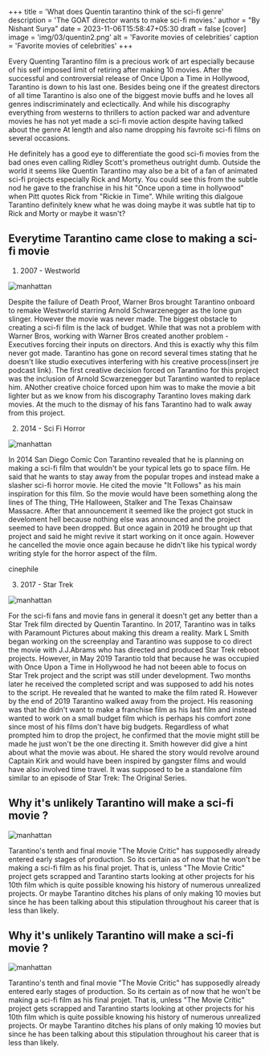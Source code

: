 +++
title = 'What does Quentin tarantino think of the sci-fi genre' 
description = 'The GOAT director wants to make sci-fi movies.' 
author = "By Nishant Surya"
date = 2023-11-06T15:58:47+05:30
draft = false
[cover]
    image = 'img/03/quentin2.png'
    alt = 'Favorite movies of celebrities'
    caption = 'Favorite movies of celebrities'
+++

Every Quenting Tarantino film is a precious work of art especially because of his self imposed limit of retiring after making 10 movies. After the successful and controversial release of Once Upon a Time in Hollywood, Tarantino is down to his last one. Besides being one if the greatest directors of all time Tarantino is also one of the biggest movie buffs and he loves all genres indiscriminately and eclectically. And while his discography everything from westerns to thrillers to action packed war and adventure movies he has not yet made a sci-fi movie action despite having talked about the genre At length and also name dropping his favroite sci-fi films on several occasions.

He definitely has a good eye to differentiate the good sci-fi movies from the bad ones even calling Ridley Scott's prometheus outright dumb. Outside the world it seems like Quentin Tarantino may also be a bit of a fan of animated sci-fi projects especially Rick and Morty. You could see this from the subtle nod he gave to the franchise in his hit "Once upon a time in hollywood" when Pitt quotes Rick from "Rickie in Time". While writing this dialgoue Tarantino definitely knew what he was doing maybe it was subtle hat tip to Rick and Morty or maybe it wasn't?

 <!-- Quentin Tarantino has often said he will retire after making ten movies. After once upon a time in Hollywood he is down to his last one. Despite loving all kinds of films as a filmmaker he has stuck to a few genres but has never made a sci-fi movie. But every now and then there have been moments when he could have made a good sci-fi movie infact for a while there it was highly probably that his last movie was going to be a sci fi movie. Quentin Tarantino is best known for his crime and thriller movies but he has also made and a couple of westerns like The Hateful eight and one war movie the Inglorious Bastards and almost all his movies have a few things in common – action, comedy and good music.   -->






## Everytime Tarantino came close to making a sci-fi movie

1. 2007 - Westworld

![manhattan](/img/03/westworld2.png "project") 

Despite the failure of Death Proof, Warner Bros brought Tarantino onboard to remake Westworld starring Arnold Schwarzenegger as the lone gun slinger. However the movie was never made. The biggest obstacle to creating a sci-fi film is the lack of budget. While that was not a problem with Warner Bros, working with Warner Bros created another problem - Executives forcing their inputs on directors. And this is exactly why this film never got made. Tarantino has gone on record several times stating that he doesn't like studio executives interfering with his creative process(insert jre podcast link). The first creative decision forced on Tarantino for this project was the inclusion of Arnold Scwarzenegger but Tarantino wanted to replace him. ANother creative choice forced upon him was to make the movie a bit lighter but as we know from his discography Tarantino loves making dark movies. At the much to the dismay of his fans Tarantino had to walk away from this project.

<!-- 
If you have seenm The biggest hurdle to creating a good sci-fi film is access to surplus budgets. While a project backed by Warner Bros would have solved that problem it would have created another Over the years . H

1. 2. The first time Quentin Tarantino came close to making a science fiction film was right after the success of his first movie Death Proof. In 2007 Tarantino was brought onboard to direct the remake of Westworld with Arnold Scwarzenegger playing the role of the lone gun slinger. However the project was scrapped.

One of the biggest problems with making a good sci fi film is the lack of budget or no backing by a big studio however despite being a relatively nmew director and depsit his first movie having only modest success Quenting had the backing of a big stuidio in warner bros. But there are always two sides of a coin. With big studios you do get access to big budgets but you also have to deal with the creative inputs of non creative executives. This was probably the biggest reason why this project was dropped because as we learnt in the bruce lee controversy of Once upon a time in holllywood despite other peoples opinions Quentin doesn’t like to compromise on his vision. And that’s exactly why This project was never completed. The first problem that Tarantino had with this project was that he was unsatisfied with Schwarzenegger and the studio didn’t want to let him go. Secondly as we know from other Tarantino movies that his movies have a dark tone but the studio was once again against this idea and that’s why he had to walk away from this project. -->

2. 2014 - Sci Fi Horror

![manhattan](/img/03/myers3.png "project") 

In 2014 San Diego Comic Con  Tarantino revealed that he is planning on making a sci-fi film that wouldn't be your typical lets go to space film. He said that he wants to stay away from the popular tropes and instead make a slasher sci-fi horror movie. He cited the movie "It Follows" as his main inspiration for this film. So the movie would have been something along the lines of The thing, THe Halloween, Stalker and The Texas Chainsaw Massacre. After that announcement it seemed like the project got stuck in develoment hell because nothing else was announced and the project seemed to have been dropped. But once again in 2019 he brought up that project and said he might revive it start working on it once again. However he cancelled the movie once again because he didn't like his typical wordy writing style for the horror aspect of the film.

<!-- 
  cancelled the project saying that he didn't like the idea of it being his last film.
He said he didn’t make this movie because his writing style may be too wordy for the horror aspect of this film -->
<!-- that would be inspired by movies like The Thing, StalThe Halloweensimilar to . He said that he doesn't plan on including the popular sci-fi tropes

2.  1.  After watching it follows he had announced at the San Diego Comic Con in 2014 that he is planning to make a science fiction film which would be inspired by movies such as The Thing, The Halloween, Stalker and the Texas Chainsaw Massacre. He has said that his sci fi movie wouldn’t follow the popular tropes of this genre like space but would be more along the lines of a slasher sci-fi horror. However he later cancelled the project. But once again in 2019 he said would consider reviving this project to make it his final film however, he once again cancelled t	he project since he didn’t want it to be his last film . 
In the San Diego Comic Con Quentin Tarantino revealed that he was planning on making a slasher sci fi horror movie. He said that in this project he had no plans of following the popular themes of a sci fi prject so it was not going to be a spaceship movie and that the events of the movie would take place on Earth. He stated that the movie It Follows got his interested in this project. So you can imagine the movie to be somewhat along the lines of The Thing, Halloween, Stalker and the Texas Chainsaw Massacre. However, much to the disappointment of sci-fi fans he later dropped this project. 

However, if you find this disappointing wait till you find out about the next sci fi project he was going to work on. The pulp fiction director wanted to make a standalone Star Trek movie however he dropped this project because he didn’t want his last movie to be a franchise movie. -->

cinephile

3. 2017 - Star Trek

![manhattan](/img/03/quentintrek.png "project") 

For the sci-fi fans and movie fans in general it doesn't get any better than a Star Trek film directed by Quentin Tarantino. In 2017, Tarantino was in talks with Paramount Pictures about making this dream a reality. Mark L Smith began working on the screenplay and Tarantino was suppose to co direct the movie with J.J.Abrams who has directed and produced Star Trek reboot projects. However, in May 2019 Tarantio told that because he was occupied with Once Upon a Time in Hollywood he had not beeen able to focus on Star Trek project and the script was still under development. Two months later he received the completed script and was supposed to add his notes to the script. He revealed that he wanted to make the film rated R. However by the end of 2019 Tarantino walked away from the project. His reasoning was that he didn't want to make a franchise film as his last film and instead wanted to work on a small budget film which is perhaps his comfort zone since most of his films don't have big budgets. Regardless of what prompted him to drop the project, he confirmed that the movie might still be made he just won't be the one directing it. Smith however did give a hint about what the movie was about. He shared the story would revolve around Captain Kirk and would have been inspired by gangster films and would have also involved time travel. It was supposed to be a standalone film similar to an episode of Star Trek: The Original Series.


<!-- The plan was that he would co direct the film with J.J.Abrams who has previosuly directed and produced Star Trek reboot projects and Mark L Smith would write screenplay. In May 2019 Tarantino confirmed that the script is still under development and that he has not had the time completely focus on it since he was busy with Once Upon a Time in Hollywood. 


3.   3. That is indeed a dream come true for any cinema lover. This dream was extremely close to being realized the second time Quentin decided to work on a sci fi film. Only this time it wasn’t just any science fiction film but Star Trek itself. In December 2017, Quentin discussed the idea of a new star trek film with Paramount Pictures. He would have co directed the movie with J.J.Abrams who had also previously directed and produced Star Trek reboot projects.  Mark L smith began working on screenplay. The movie was still in development till 2019. In the May of 2019 Quentin confirmed that script is under development and that he hasn’t been able to completely focus on the film because  he was busy making once upona time in Hollywood.In june 2019 he received the script from Smith and was going to add his notes to the script. He said that he wanted to make the film rated R. 
Smith gave a hint that the story would have revolved around Captain Kirk and movie wouldhave been inspired from gangster films and would have involved time travel. It would have been a standalone film similar to an episode of Star Trek: The original series/
By the end of 2019 in December Tarantino left the project and instead wanted to make a smaller bdget film which is perhaps the comfort zone of Quentin since most of his movies are small buddget. He also didn’t want his last film to be a franchise film. Regardless of the reason Quentin confirmed the film might still be made he just won’t be the one directing it.

He said he didn’t make this movie because his writing style may be too wordy for the horror aspect of this film -->



<!-- 
## How good a sci-fi movie by him could be?

What kind of sci-fi movie would he make?
Perhaps he will make something closer to the type of sci fi movies he loves. Maybe a retro sci-fi horror slasher film. 
Even though Tarantino has never made a sci -=fi movie he is a big fan of the genre and has often called John Carpenter’s Dark Star his favourite sci – fi movie and a masterpiece/ . So would he have made some thing similar to that
-->

## Why it's unlikely Tarantino will make a sci-fi movie ?

![manhattan](/img/03/trunky.png "project") 


Tarantino's tenth and final movie "The Movie Critic" has supposedly already entered early stages of production. So its certain as of now that he won't be making a sci-fi film as his final projet. That is, unless "The Movie Critic" project gets scrapped and Tarantino starts looking at other projects for his 10th film which is quite possible knowing his history of numerous unrealized projects. Or maybe Tarantino ditches his plans of only making 10 movies but since he has been talking about this stipulation throughout his career that is less than likely.

## Why it's unlikely Tarantino will make a sci-fi movie ?

![manhattan](/img/03/iconicshots.png "project") 


Tarantino's tenth and final movie "The Movie Critic" has supposedly already entered early stages of production. So its certain as of now that he won't be making a sci-fi film as his final projet. That is, unless "The Movie Critic" project gets scrapped and Tarantino starts looking at other projects for his 10th film which is quite possible knowing his history of numerous unrealized projects. Or maybe Tarantino ditches his plans of only making 10 movies but since he has been talking about this stipulation throughout his career that is less than likely.

<!-- o there is little to no change we will get a sci-fi movie from Tarantino unless he drops his plan of making only 10 movies and announces a 11th
As Tarantino comes close to reaching his goal of making only 10 movies and having already announced the title of his last project “the movie critic” its highly unlikely a full on sci-fi Tarantino movie will happen now. SO for now its unlikely Quentin Tarantino will make a sci fi movie. -->


<!-- will
But as a film nerd he has showed interest in all genres especially science fiction which is probably he has often showed an interest in making a movie in this genre.

 1.  After watching it follows he had announced at the San Diego Comic Con in 2014 that he is planning to make a science fiction film which would be inspired by movies such as The Thing, The Halloween, Stalker and the Texas Chainsaw Massacre. He has said that his sci fi movie wouldn’t follow the popular tropes of this genre like space but would be more along the lines of a slasher sci-fi horror. However he later cancelled the project. But once again in 2019 he said would consider reviving this project to make it his final film however, he once again cancelled t	he project since he didn’t want it to be his last film . 
In the San Diego Comic Con Quentin Tarantino revealed that he was planning on making a slasher sci fi horror movie. He said that in this project he had no plans of following the popular themes of a sci fi prject so it was not going to be a spaceship movie and that the events of the movie would take place on Earth. He stated that the movie It Follows got his interested in this project. So you can imagine the movie to be somewhat along the lines of The Thing, Halloween, Stalker and the Texas Chainsaw Massacre. However, much to the disappointment of sci-fi fans he later dropped this project. 

However, if you find this disappointing wait till you find out about the next sci fi project he was going to work on. The pulp fiction director wanted to make a standalone Star Trek movie however he dropped this project because he didn’t want his last movie to be a franchise movie. -->



<!-- ## What Kind of sci- fi movie would he have made?/everytime Quentin almost made a sci fi?- what type of sci fi movie can you expect from tarantino

2. The first time Quentin Tarantino came close to making a science fiction film was right after the success of his first movie Death Proof. In 2007 Tarantino was brought onboard to direct the remake of Westworld with Arnold Scwarzenegger playing the role of the lone gun slinger. However the project was scrapped.

One of the biggest problems with making a good sci fi film is the lack of budget or no backing by a big studio however despite being a relatively nmew director and depsit his first movie having only modest success Quenting had the backing of a big stuidio in warner bros. But there are always two sides of a coin. With big studios you do get access to big budgets but you also have to deal with the creative inputs of non creative executives. This was probably the biggest reason why this project was dropped because as we learnt in the bruce lee controversy of Once upon a time in holllywood despite other peoples opinions Quentin doesn’t like to compromise on his vision. And that’s exactly why This project was never completed. The first problem that Tarantino had with this project was that he was unsatisfied with Schwarzenegger and the studio didn’t want to let him go. Secondly as we know from other Tarantino movies that his movies have a dark tone but the studio was once again against this idea and that’s why he had to walk away from this project.

# Why nothing yet! -->

<!-- # quentins dream sci fi project
## How does Quentin Tarantino directing a star trek film sound to you? 
  3. That is indeed a dream come true for any cinema lover. This dream was extremely close to being realized the second time Quentin decided to work on a sci fi film. Only this time it wasn’t just any science fiction film but Star Trek itself. In December 2017, Quentin discussed the idea of a new star trek film with Paramount Pictures. He would have co directed the movie with J.J.Abrams who had also previously directed and produced Star Trek reboot projects.  Mark L smith began working on screenplay. The movie was still in development till 2019. In the May of 2019 Quentin confirmed that script is under development and that he hasn’t been able to completely focus on the film because  he was busy making once upona time in Hollywood.In june 2019 he received the script from Smith and was going to add his notes to the script. He said that he wanted to make the film rated R. 
Smith gave a hint that the story would have revolved around Captain Kirk and movie wouldhave been inspired from gangster films and would have involved time travel. It would have been a standalone film similar to an episode of Star Trek: The original series/
By the end of 2019 in December Tarantino left the project and instead wanted to make a smaller bdget film which is perhaps the comfort zone of Quentin since most of his movies are small buddget. He also didn’t want his last film to be a franchise film. Regardless of the reason Quentin confirmed the film might still be made he just won’t be the one directing it.

He said he didn’t make this movie because his writing style may be too wordy for the horror aspect of this film -->



<!-- ## Why Quentin Tarantino hasn’t made a sci fi movie?


## Why Quentin Tarantino hasn’t made a sci fi movie?Why it’s unlikely Quentin will ever make a sci fi movie -->

<!-- As Tarantino comes close to reaching his goal of making only 10 movies and having already announced the title of his last project “the movie critic” its highly unlikely a full on sci-fi Tarantino movie will happen now. SO for now its unlikely Quentin Tarantino will make a sci fi movie. -->
